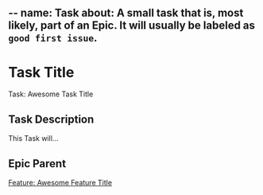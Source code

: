 --
name: Task
about: A small task that is, most likely, part of an Epic. It will usually be labeled as `good first issue`.
---

<!-- Issue title should mirror the Task Title. -->

# Task Title

Task: Awesome Task Title

## Task Description

This Task will...

## Epic Parent

<!-- The link below should link to its Epic Parent. -->

[Feature: Awesome Feature Title](https://github.com/username/repository-name/issues/1)
